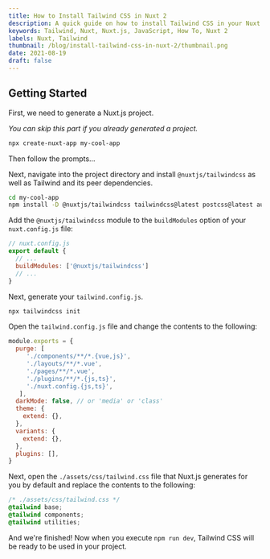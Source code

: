 ```yaml
---
title: How to Install Tailwind CSS in Nuxt 2
description: A quick guide on how to install Tailwind CSS in your Nuxt 2 project.
keywords: Tailwind, Nuxt, Nuxt.js, JavaScript, How To, Nuxt 2
labels: Nuxt, Tailwind
thumbnail: /blog/install-tailwind-css-in-nuxt-2/thumbnail.png
date: 2021-08-19
draft: false
---
```


## Getting Started

First, we need to generate a Nuxt.js project.

*You can skip this part if you already generated a project.*

```bash
npx create-nuxt-app my-cool-app
```

Then follow the prompts...

Next, navigate into the project directory and install `@nuxtjs/tailwindcss` as well as Tailwind and its peer dependencies.

```bash
cd my-cool-app
npm install -D @nuxtjs/tailwindcss tailwindcss@latest postcss@latest autoprefixer@latest
```

Add the `@nuxtjs/tailwindcss` module to the `buildModules` option of your `nuxt.config.js` file:

```js
// nuxt.config.js
export default {
  // ...
  buildModules: ['@nuxtjs/tailwindcss']
  // ...
}
```

Next, generate your `tailwind.config.js`.

```bash
npx tailwindcss init
```

Open the `tailwind.config.js` file and change the contents to the following:

```js
module.exports = {
  purge: [
     './components/**/*.{vue,js}',
     './layouts/**/*.vue',
     './pages/**/*.vue',
     './plugins/**/*.{js,ts}',
     './nuxt.config.{js,ts}',
   ],
  darkMode: false, // or 'media' or 'class'
  theme: {
    extend: {},
  },
  variants: {
    extend: {},
  },
  plugins: [],
}
```

Next, open the `./assets/css/tailwind.css` file that Nuxt.js generates for you by default and replace the contents to the following:

```css
/* ./assets/css/tailwind.css */
@tailwind base;
@tailwind components;
@tailwind utilities;
```

And we're finished! Now when you execute `npm run dev`, Tailwind CSS will be ready to be used in your project.
